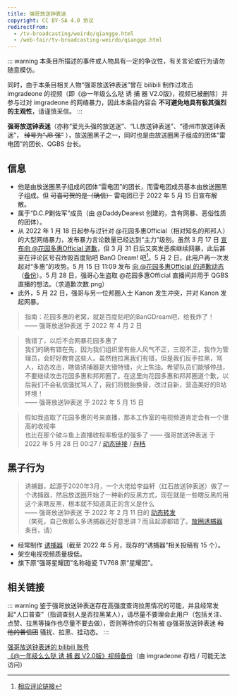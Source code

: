 ```yaml
---
title: 强哥放送钟表迷
copyright: CC BY-SA 4.0 协议
redirectFrom:
  - /tv-broadcasting/weirdo/qiangge.html
  - /web-fair/tv-broadcasting-weirdo/qiangge.html
---
```


::: warning
本条目所描述的事件或人物具有一定的争议性，有关言论或行为请勿随意模仿。

同时，由于本条目相关人物“强哥放送钟表迷”曾在 bilibili 制作过攻击 imgradeone 的视频（即《@一年级么么哒 诱 捕 器 V2.0版》，视频已被删除）并参与过对 imgradeone 的网络暴力，因此本条目内容会 **不可避免地具有极其强烈的主观性**，请谨慎采信。
:::

**强哥放送钟表迷**（亦称“爱光头强的放送迷”、“LL放送钟表迷”、“德州市放送钟表迷”， ~~绰号为“JB 强”~~ ），放送圈黑子之一，同时也是由放送圈黑子组成的团体“雷电团”的团长、QGBS 台长。

## 信息

- 他是由放送圈黑子组成的团体“雷电团”的团长，而雷电团成员基本由放送圈黑子组成。但 ~~可喜可贺的是（确信）~~ 雷电团已于 2022 年 5 月 15 日宣布解散。
- 属于“D.C.P剿佐军”成员（由 @DaddyDearest 创建的，含有网暴、恶俗性质的团体）。
- 从 2022 年 1 月 18 日起参与过针对 @花园多惠Official（相对知名的邦邦人）的大型网络暴力，发布暴力言论数量已经达到“主力”级别。虽然 3 月 17 日 [宣布向 @花园多惠Official 道歉](https://t.bilibili.com/638548885514485785)，但 3 月 31 日后又突发恶疾继续网暴，此后甚至在评论区号召炸毁百度贴吧 BanG Dream! 吧[^1]。5 月 2 日，此用户再一次发起对“多惠”的攻势。5 月 15 日 11:09 发布 [向 @花园多惠Official 的道歉动态](https://t.bilibili.com/660333170016649218)（[备份](https://archive.ph/VoX9g)）。5 月 28 日，强哥心生盗取 @花园多惠Official 直播间并用于 QGBS 直播的想法。（求道歉次数.png）
- 此外，5 月 22 日，强哥与另一位邦圈人士 Kanon 发生冲突，并对 Kanon 发起网暴。

> 指南：花园多惠的老窝，就是百度贴吧的BanGDream吧，给我炸了！  
> —— 强哥放送钟表迷 于 2022 年 4 月 2 日

> 我错了，以后不会网暴花园多惠了  
> 我们的确有错在先，因为我们组织里有些人风气不正，三观不正，我作为管理员，会好好教育这些人。虽然他拉黑我们有错，但是我们反手拉黑，骂人，动态攻击，瞎做诱捕器是大错特错，火上焦油。希望队员们能够停战，不要继续攻击花园多惠和邦邦圈了。在这里向花园多惠和邦邦圈道个歉，以后我们不会私信骚扰骂人了，我们将脱胎换骨，改过自新，营造美好的B站环境！  
> —— 强哥放送钟表迷 于 2022 年 5 月 15 日

> 假如我盗取了花园多惠的号来直播，那本工作室的电视频道肯定会有一个很高的收视率  
> 也比在那个破斗鱼上直播收视率极低的强多了
> —— 强哥放送钟表迷 于 2022 年 5 月 28 日 00:27 / [动态链接](https://t.bilibili.com/664991714916696072) / [存档](https://archive.ph/QQp3I)

## 黑子行为

> 诱捕器，起源于2020年3月，一个大佬给李益轩（红石放送钟表迷）做了一个诱捕器，然后放送圈开始了一种新的反黑方式，现在就是一些瞎反黑的用这个来瞎反黑，根本就不知道真正的含义是什么  
> —— 强哥放送钟表迷 于 2022 年 2 月 11 日的 [动态转发](https://t.bilibili.com/625968848922780985)  
> （笑死，自己做那么多诱捕器还好意思讲？而且起源都错了。[放圈诱捕器](/web-fair/chaos/youbuqi.md) 条目，请）

- 经常制作 [诱捕器](/web-fair/chaos/youbuqi.md)（截至 2022 年 5 月，现存的“诱捕器”相关投稿有 15 个）。<!-- 4 月：14 个，5 月新增 《【补档】蕾姆REM自媒体诱捕器》（BV1M3411N7CE）-->
- 架空电视视频质量极低。
- 旗下原“强哥星耀团”名称碰瓷 TV768 原“星耀团”。

## 相关链接

::: warning
鉴于强哥放送钟表迷存在高强度查询拉黑情况的可能，并且经常发起“人口普查”（指调查别人是否拉黑某人），请尽量不要理会此用户（包括关注、点赞、拉黑等操作也尽量不要去做），否则等待你的只有被 @强哥放送钟表迷 ~~和他的普信团~~ 骚扰、拉黑、挂动态。
:::

[强哥放送钟表迷的 bilibili 账号](https://space.bilibili.com/586591065)  
[《@一年级么么哒 诱 捕 器 V2.0版》视频备份](https://t.me/imgradeone/239)（由 imgradeone 存档 / 可能无法访问）

[^1]: [相应评论链接](https://www.bilibili.com/video/BV19r4y1Y7C1#reply107740613776)
